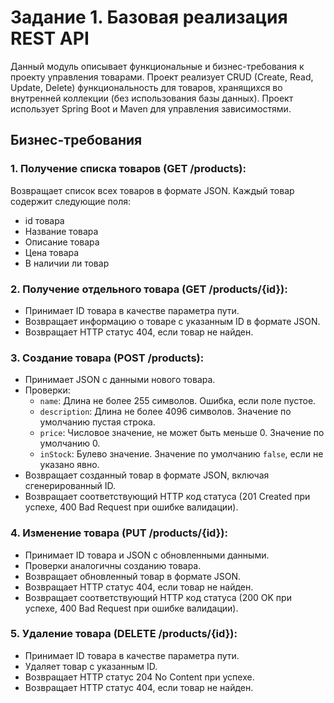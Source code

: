 # Задание 1. Базовая реализация REST API

Данный модуль описывает функциональные и бизнес-требования к проекту управления товарами. Проект реализует
CRUD (Create, Read, Update, Delete) функциональность для товаров, хранящихся во внутренней коллекции (без
использования базы данных). Проект использует Spring Boot и Maven для управления зависимостями.

## Бизнес-требования

### 1. Получение списка товаров (GET /products):

Возвращает список всех товаров в формате JSON. Каждый товар содержит следующие поля:
* id товара
* Название товара
* Описание товара
* Цена товара
* В наличии ли товар

### 2. Получение отдельного товара (GET /products/{id}):

* Принимает ID товара в качестве параметра пути.
* Возвращает информацию о товаре с указанным ID в формате JSON.
* Возвращает HTTP статус 404, если товар не найден.

### 3. Создание товара (POST /products):

* Принимает JSON с данными нового товара.
* Проверки:
    * `name`: Длина не более 255 символов. Ошибка, если поле пустое.
    * `description`: Длина не более 4096 символов. Значение по умолчанию пустая строка.
    * `price`: Числовое значение, не может быть меньше 0. Значение по умолчанию 0.
    * `inStock`: Булево значение. Значение по умолчанию `false`, если не указано явно.
* Возвращает созданный товар в формате JSON, включая сгенерированный ID.
* Возвращает соответствующий HTTP код статуса (201 Created при успехе, 400 Bad Request при ошибке валидации).

### 4. Изменение товара (PUT /products/{id}):

* Принимает ID товара и JSON с обновленными данными.
* Проверки аналогичны созданию товара.
* Возвращает обновленный товар в формате JSON.
* Возвращает HTTP статус 404, если товар не найден.
* Возвращает соответствующий HTTP код статуса (200 OK при успехе, 400 Bad Request при ошибке валидации).

### 5. Удаление товара (DELETE /products/{id}):

* Принимает ID товара в качестве параметра пути.
* Удаляет товар с указанным ID.
* Возвращает HTTP статус 204 No Content при успехе.
* Возвращает HTTP статус 404, если товар не найден.